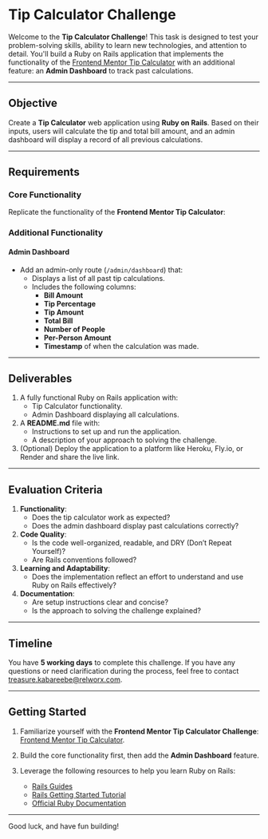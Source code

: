 # **Tip Calculator Challenge**

Welcome to the **Tip Calculator Challenge**! This task is designed to test your problem-solving skills, ability to learn new technologies, and attention to detail. You'll build a Ruby on Rails application that implements the functionality of the [Frontend Mentor Tip Calculator](https://www.frontendmentor.io/challenges/tip-calculator-app-ugJNGbJUX) with an additional feature: an **Admin Dashboard** to track past calculations.

---

## **Objective**

Create a **Tip Calculator** web application using **Ruby on Rails**. Based on their inputs, users will calculate the tip and total bill amount, and an admin dashboard will display a record of all previous calculations.

---

## **Requirements**

### **Core Functionality**
Replicate the functionality of the **Frontend Mentor Tip Calculator**:

### **Additional Functionality**
#### **Admin Dashboard**
- Add an admin-only route (`/admin/dashboard`) that:
  - Displays a list of all past tip calculations.
  - Includes the following columns:
    - **Bill Amount**
    - **Tip Percentage**
    - **Tip Amount**
    - **Total Bill**
    - **Number of People**
    - **Per-Person Amount**
    - **Timestamp** of when the calculation was made.
---

## **Deliverables**

1. A fully functional Ruby on Rails application with:
   - Tip Calculator functionality.
   - Admin Dashboard displaying all calculations.
2. A **README.md** file with:
   - Instructions to set up and run the application.
   - A description of your approach to solving the challenge.
3. (Optional) Deploy the application to a platform like Heroku, Fly.io, or Render and share the live link.

---

## **Evaluation Criteria**

1. **Functionality**:
   - Does the tip calculator work as expected?
   - Does the admin dashboard display past calculations correctly?
2. **Code Quality**:
   - Is the code well-organized, readable, and DRY (Don’t Repeat Yourself)?
   - Are Rails conventions followed?
3. **Learning and Adaptability**:
   - Does the implementation reflect an effort to understand and use Ruby on Rails effectively?
4. **Documentation**:
   - Are setup instructions clear and concise?
   - Is the approach to solving the challenge explained?

---

## **Timeline**

You have **5 working days** to complete this challenge. If you have any questions or need clarification during the process, feel free to contact treasure.kabareebe@relworx.com.

---

## **Getting Started**

1. Familiarize yourself with the **Frontend Mentor Tip Calculator Challenge**:  
   [Frontend Mentor Tip Calculator](https://www.frontendmentor.io/challenges/tip-calculator-app-ugJNGbJUX).

2. Build the core functionality first, then add the **Admin Dashboard** feature.

3. Leverage the following resources to help you learn Ruby on Rails:
   - [Rails Guides](https://guides.rubyonrails.org/)
   - [Rails Getting Started Tutorial](https://guides.rubyonrails.org/getting_started.html)
   - [Official Ruby Documentation](https://www.ruby-lang.org/en/documentation/)

---

Good luck, and have fun building!
